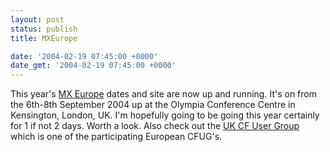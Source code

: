 ```yaml
---
layout: post
status: publish
title: MXEurope

date: '2004-02-19 07:45:00 +0000'
date_gmt: '2004-02-19 07:45:00 +0000'
---
```

This year's <a href="http://www.mxeurope.org/">MX Europe</a> dates and site are now up and running. It's on from the 6th-8th September 2004 up at the Olympia Conference Centre in Kensington, London, UK. I'm hopefully going to be going this year certainly for 1 if not 2 days. Worth a look. Also check out the <a href="http://www.ukcfug.co.uk">UK CF User Group</a> which is one of the participating European CFUG's.
